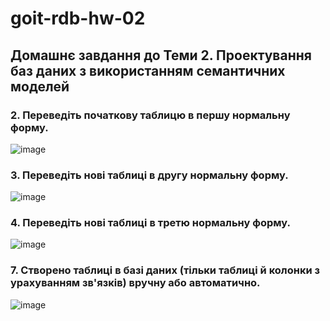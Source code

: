 # goit-rdb-hw-02

## Домашнє завдання до Теми 2. Проектування баз даних з використанням семантичних моделей



### 2. Переведіть початкову таблицю в першу нормальну форму.
![image](https://github.com/user-attachments/assets/136d2475-e298-4114-896e-4c60f5d59cce)

### 3. Переведіть нові таблиці в другу нормальну форму. 
![image](https://github.com/user-attachments/assets/953e3b38-feeb-4bc1-b205-f7b1ff0217b0)

### 4. Переведіть нові таблиці в третю нормальну форму.
![image](https://github.com/user-attachments/assets/b49e4f7d-a2fc-43c8-b559-42fd4de26574)

### 7. Створено таблиці в базі даних (тільки таблиці й колонки з урахуванням зв'язків) вручну або автоматично.
![image](https://github.com/user-attachments/assets/1367d3e5-7416-43db-a3c4-cc272cd09624)
